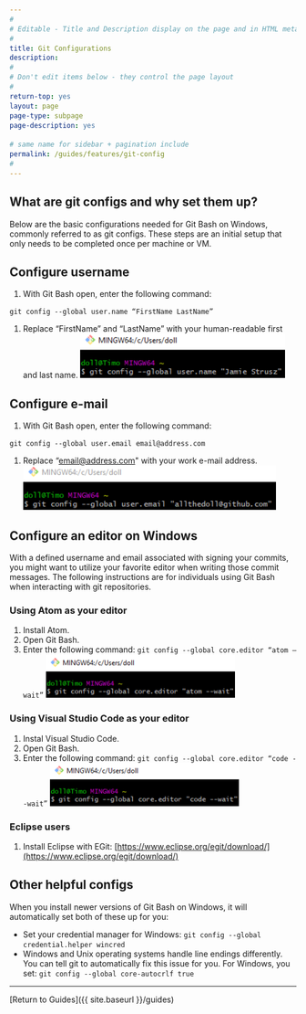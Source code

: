 ```yaml
---
#
# Editable - Title and Description display on the page and in HTML meta tags
#
title: Git Configurations
description:
#
# Don't edit items below - they control the page layout
#
return-top: yes
layout: page
page-type: subpage
page-description: yes

# same name for sidebar + pagination include
permalink: /guides/features/git-config
#
---
```

## What are git configs and why set them up?

Below are the basic configurations needed for Git Bash on Windows, commonly referred to as git configs. These steps are an initial setup that only needs to be completed once per machine or VM.

## Configure username

1. With Git Bash open, enter the following command:
  ```shell
  git config --global user.name “FirstName LastName”
  ```
1. Replace “FirstName” and  “LastName” with your human-readable first and last name.
  ![User Name](imgs/git-config/user-name.png)  

## Configure e-mail

1. With Git Bash open, enter the following command:
  ```shell
  git config --global user.email email@address.com
  ```
1. Replace “email@address.com" with your work e-mail address.
  ![Email Address](imgs/git-config/email-address.png)  

## Configure an editor on Windows

With a defined username and email associated with signing your commits, you might want to utilize your favorite editor when writing those commit messages. The following instructions are for individuals using Git Bash when interacting with git repositories.

### Using Atom as your editor

1. Install Atom.
1. Open Git Bash.
1. Enter the following command:
  `git config --global core.editor “atom —wait”`
  ![Atom Editor](imgs/git-config/atom-editor.png)

### Using Visual Studio Code as your editor

1. Instal Visual Studio Code.
1. Open Git Bash.
1. Enter the following command:
  `git config --global core.editor “code --wait”`
  ![Visual Studio Code Editor](imgs/git-config/vsc-editor.png)

### Eclipse users

1. Install Eclipse with EGit: [https://www.eclipse.org/egit/download/](https://www.eclipse.org/egit/download/)

## Other helpful configs

When you install newer versions of Git Bash on Windows, it will automatically set both of these up for you:

- Set your credential manager for Windows:
  `git config --global credential.helper wincred`
- Windows and Unix operating systems handle line endings differently. You can tell git to automatically fix this issue for you.
  For Windows, you set:
  `git config --global core-autocrlf true`

---

[Return to Guides]({{ site.baseurl }}/guides)
